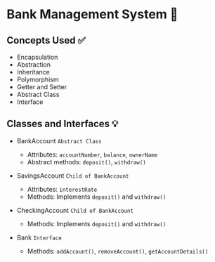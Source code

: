 # Bank Management System 🏧

## Concepts Used ✅

- Encapsulation
- Abstraction
- Inheritance
- Polymorphism
- Getter and Setter
- Abstract Class
- Interface

## Classes and Interfaces 💡

- BankAccount `Abstract Class`
  - Attributes: `accountNumber`, `balance`, `ownerName`
  - Abstract methods: `deposit()`, `withdraw()`

- SavingsAccount `Child of BankAccount`
  - Attributes: `interestRate`
  - Methods: Implements `deposit()` and `withdraw()`

- CheckingAccount `Child of BankAccount`
  - Methods: Implements `deposit()` and `withdraw()`

- Bank `Interface`
  - Methods: `addAccount()`, `removeAccount()`, `getAccountDetails()`
